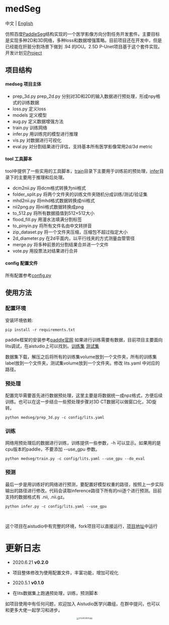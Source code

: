 # medSeg
中文 | [English](./README_en.md)

仿照百度[PaddleSeg](https://github.com/paddlepaddle/paddleseg)结构实现的一个医学影像方向分割任务开发套件。主要目标是实现多种2D和3D网络，多种loss和数据增强策略。目前项目还在开发中，但是已经能在肝脏分割场景下做到 .94 的IOU。2.5D P-Unet项目基于这个套件实现。开发计划见[Project](https://github.com/davidlinhl/medSeg/projects/1)

## 项目结构
#### medseg 项目主体

- prep_3d.py prep_2d.py 分别对3D和2D的输入数据进行预处理，形成npy格式的训练数据
- loss.py 定义loss
- models 定义模型
- aug.py 定义数据增强方法
- train.py 训练网络
- infer.py 用训练完的模型进行推理
- vis.py 对数据进行可视化
- eval.py 对分割结果进行评估，支持基本所有医学影像常用2d/3d metric

#### tool 工具脚本
tool中提供了一些实用的工具脚本，[train](./train)目录下主要用于训练前的预处理，[infer](./infer)目录下的主要用于推理和后处理。
- dcm2nii.py 将dcm格式转换为nii格式
- folder_split.py 将两个文件夹的训练文件夹随机分成训练/测试/验证集
- mhd2nii.py 将mhd格式数据转换成nii格式
- nii2png.py 将nii格式数据转换成png
- to_512.py 将所有数据插值到512×512大小
- flood_fill.py 用漫水法填满分割标签
- to_pinyin.py 将所有文件名由中文转拼音
- zip_dataset.py 将一个文件夹压缩，压缩包不超过指定大小
- 2d_diameter.py 在2d平面内，以平行线夹的方式测量血管管径
- merge.py 将多种前景的分割结果合并进一个文件
- vote.py 用投票法对结果进行合并

#### config 配置文件
所有配置参考[config.py](https://github.com/davidlinhl/medSeg/blob/master/medseg/utils/config.py)

## 使用方法
### 配置环境
安装环境依赖:
```shell
pip install -r requirements.txt
```
paddle框架的安装参考[paddle官网](https://www.paddlepaddle.org.cn/)
如果进行训练需要有数据，目前项目主要面向lits调试，在aistudio上可以找到。[训练集](https://aistudio.baidu.com/aistudio/datasetDetail/10273) [测试集](https://aistudio.baidu.com/aistudio/datasetDetail/10292)

数据集下载，解压之后将所有的训练集volume放到一个文件夹，所有的训练集label放到一个文件夹，测试集volume放到一个文件夹。修改 lits.yaml 中对应的路径。

### 预处理
配置完毕需要首先进行数据预处理，这里主要是将数据统一成npz格式，方便后续训练。也可以在这一步结合一些预处理步骤对3D CT数据可以做窗口化，3D旋转。
```shell
python medseg/prep_3d.py -c config/lits.yaml
```
### 训练
网络用预处理后的数据进行训练，训练提供一些参数，-h 可以显示。如果用的是cpu版本的paddle，不要添加 --use_gpu 参数。
```shell
python medseg/train.py -c config/lits.yaml --use_gpu --do_eval
```
### 预测
最后一步是用训练好的网络进行预测，要配置好模型权重的路径，按照上一步实际输出的路径进行修改。代码会读取inference路径下所有的nii逐个进行预测。目前支持的数据格式有 .nii, .nii.gz。
```shell
python infer.py -c config/lits.yaml --use_gpu
```
<br>

这个项目在aistudio中有完整的环境，fork项目可以直接运行，[项目地址](https://aistudio.baidu.com/aistudio/projectdetail/250994)中运行

# 更新日志
* 2020.6.21
**v0.2.0**
* 项目整体修改为使用配置文件，丰富功能，增加可视化

* 2020.5.1
**v0.1.0**
* 在lits数据集上跑通预处理，训练，预测脚本

如项目使用中有任何问题，欢迎加入 Aistudio医学兴趣组，在群中提问，也可以和更多大佬一起学习和进步。

<div align="center">
  <img src="https://i.loli.net/2020/05/28/HFwS4eNxJPAp72Y.jpg" alt="2132453929.jpg" style="zoom:40%;" />
</div>
